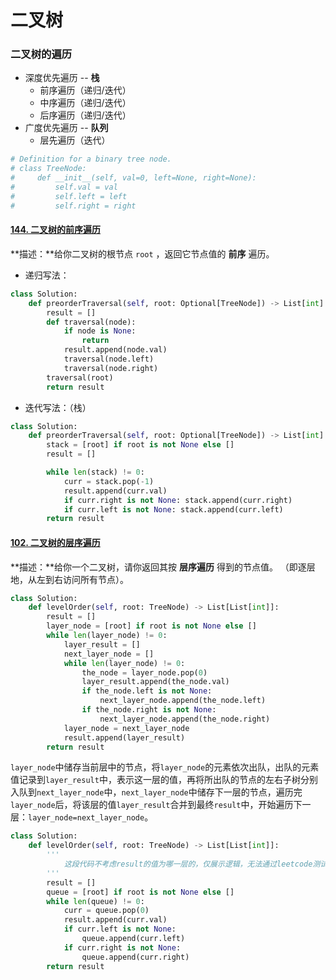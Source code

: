 # 二叉树

### 二叉树的遍历

- 深度优先遍历 -- **栈**
	- 前序遍历（递归/迭代）
	- 中序遍历（递归/迭代）
	- 后序遍历（递归/迭代）
- 广度优先遍历 -- **队列**
	- 层先遍历（迭代）



```python
# Definition for a binary tree node.
# class TreeNode:
#     def __init__(self, val=0, left=None, right=None):
#         self.val = val
#         self.left = left
#         self.right = right
```

#### [144. 二叉树的前序遍历](https://leetcode-cn.com/problems/binary-tree-preorder-traversal/)

**描述：**给你二叉树的根节点 `root` ，返回它节点值的 **前序** 遍历。 

- 递归写法：

```python
class Solution:
    def preorderTraversal(self, root: Optional[TreeNode]) -> List[int]:
        result = []
        def traversal(node):
            if node is None:
                return 
            result.append(node.val)
            traversal(node.left)
            traversal(node.right)
        traversal(root)
        return result
```

- 迭代写法：（栈）

```python
class Solution:
    def preorderTraversal(self, root: Optional[TreeNode]) -> List[int]:
        stack = [root] if root is not None else []
        result = []

        while len(stack) != 0:
            curr = stack.pop(-1)
            result.append(curr.val)
            if curr.right is not None: stack.append(curr.right)
            if curr.left is not None: stack.append(curr.left)
        return result
```



#### [102. 二叉树的层序遍历](https://leetcode-cn.com/problems/binary-tree-level-order-traversal/)

**描述：**给你一个二叉树，请你返回其按 **层序遍历** 得到的节点值。 （即逐层地，从左到右访问所有节点）。

```python
class Solution:
    def levelOrder(self, root: TreeNode) -> List[List[int]]:
        result = []
        layer_node = [root] if root is not None else []
        while len(layer_node) != 0:
            layer_result = []
            next_layer_node = []
            while len(layer_node) != 0:
                the_node = layer_node.pop(0)
                layer_result.append(the_node.val)
                if the_node.left is not None: 
                    next_layer_node.append(the_node.left)
                if the_node.right is not None: 
                    next_layer_node.append(the_node.right)
            layer_node = next_layer_node
            result.append(layer_result)
        return result
```

`layer_node`中储存当前层中的节点，将`layer_node`的元素依次出队，出队的元素值记录到`layer_result`中，表示这一层的值，再将所出队的节点的左右子树分别入队到`next_layer_node`中，`next_layer_node`中储存下一层的节点，遍历完`layer_node`后，将该层的值`layer_result`合并到最终`result`中，开始遍历下一层：`layer_node=next_layer_node`。

```python
class Solution:
    def levelOrder(self, root: TreeNode) -> List[List[int]]:
        '''
        	这段代码不考虑result的值为哪一层的，仅展示逻辑，无法通过leetcode测试
        '''
        result = []
        queue = [root] if root is not None else []
        while len(queue) != 0:
            curr = queue.pop(0)
            result.append(curr.val)
            if curr.left is not None:
                queue.append(curr.left)
            if curr.right is not None:
                queue.append(curr.right)
        return result
```

